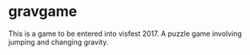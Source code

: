 # gravgame
This is a game to be entered into visfest 2017.
A puzzle game involving jumping and changing gravity.
